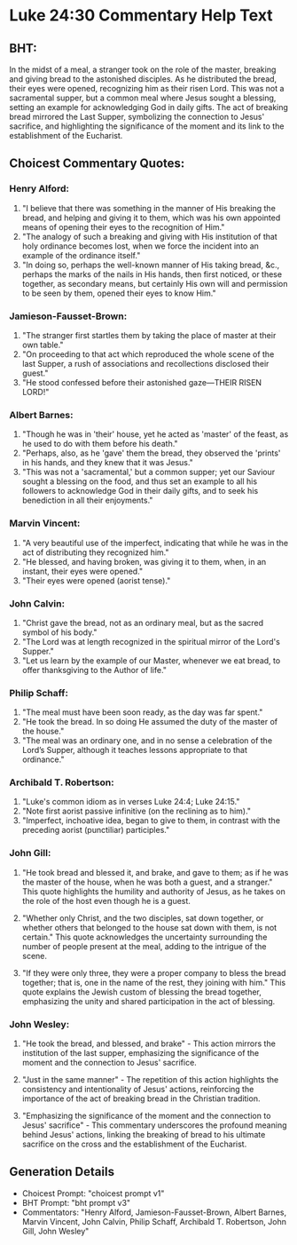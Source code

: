 # Luke 24:30 Commentary Help Text

## BHT:
In the midst of a meal, a stranger took on the role of the master, breaking and giving bread to the astonished disciples. As he distributed the bread, their eyes were opened, recognizing him as their risen Lord. This was not a sacramental supper, but a common meal where Jesus sought a blessing, setting an example for acknowledging God in daily gifts. The act of breaking bread mirrored the Last Supper, symbolizing the connection to Jesus' sacrifice, and highlighting the significance of the moment and its link to the establishment of the Eucharist.

## Choicest Commentary Quotes:
### Henry Alford:
1. "I believe that there was something in the manner of His breaking the bread, and helping and giving it to them, which was his own appointed means of opening their eyes to the recognition of Him."
2. "The analogy of such a breaking and giving with His institution of that holy ordinance becomes lost, when we force the incident into an example of the ordinance itself."
3. "In doing so, perhaps the well-known manner of His taking bread, &c., perhaps the marks of the nails in His hands, then first noticed, or these together, as secondary means, but certainly His own will and permission to be seen by them, opened their eyes to know Him."

### Jamieson-Fausset-Brown:
1. "The stranger first startles them by taking the place of master at their own table." 
2. "On proceeding to that act which reproduced the whole scene of the last Supper, a rush of associations and recollections disclosed their guest."
3. "He stood confessed before their astonished gaze—THEIR RISEN LORD!"

### Albert Barnes:
1. "Though he was in 'their' house, yet he acted as 'master' of the feast, as he used to do with them before his death."
2. "Perhaps, also, as he 'gave' them the bread, they observed the 'prints' in his hands, and they knew that it was Jesus."
3. "This was not a 'sacramental,' but a common supper; yet our Saviour sought a blessing on the food, and thus set an example to all his followers to acknowledge God in their daily gifts, and to seek his benediction in all their enjoyments."

### Marvin Vincent:
1. "A very beautiful use of the imperfect, indicating that while he was in the act of distributing they recognized him."
2. "He blessed, and having broken, was giving it to them, when, in an instant, their eyes were opened."
3. "Their eyes were opened (aorist tense)."

### John Calvin:
1. "Christ gave the bread, not as an ordinary meal, but as the sacred symbol of his body."
2. "The Lord was at length recognized in the spiritual mirror of the Lord's Supper."
3. "Let us learn by the example of our Master, whenever we eat bread, to offer thanksgiving to the Author of life."

### Philip Schaff:
1. "The meal must have been soon ready, as the day was far spent."
2. "He took the bread. In so doing He assumed the duty of the master of the house."
3. "The meal was an ordinary one, and in no sense a celebration of the Lord’s Supper, although it teaches lessons appropriate to that ordinance."

### Archibald T. Robertson:
1. "Luke's common idiom as in verses Luke 24:4; Luke 24:15." 
2. "Note first aorist passive infinitive (on the reclining as to him)." 
3. "Imperfect, inchoative idea, began to give to them, in contrast with the preceding aorist (punctiliar) participles."

### John Gill:
1. "He took bread and blessed it, and brake, and gave to them; as if he was the master of the house, when he was both a guest, and a stranger." This quote highlights the humility and authority of Jesus, as he takes on the role of the host even though he is a guest.

2. "Whether only Christ, and the two disciples, sat down together, or whether others that belonged to the house sat down with them, is not certain." This quote acknowledges the uncertainty surrounding the number of people present at the meal, adding to the intrigue of the scene.

3. "If they were only three, they were a proper company to bless the bread together; that is, one in the name of the rest, they joining with him." This quote explains the Jewish custom of blessing the bread together, emphasizing the unity and shared participation in the act of blessing.

### John Wesley:
1. "He took the bread, and blessed, and brake" - This action mirrors the institution of the last supper, emphasizing the significance of the moment and the connection to Jesus' sacrifice.

2. "Just in the same manner" - The repetition of this action highlights the consistency and intentionality of Jesus' actions, reinforcing the importance of the act of breaking bread in the Christian tradition.

3. "Emphasizing the significance of the moment and the connection to Jesus' sacrifice" - This commentary underscores the profound meaning behind Jesus' actions, linking the breaking of bread to his ultimate sacrifice on the cross and the establishment of the Eucharist.


## Generation Details
- Choicest Prompt: "choicest prompt v1"
- BHT Prompt: "bht prompt v3"
- Commentators: "Henry Alford, Jamieson-Fausset-Brown, Albert Barnes, Marvin Vincent, John Calvin, Philip Schaff, Archibald T. Robertson, John Gill, John Wesley"
